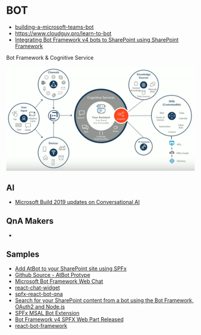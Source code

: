 # BOT

- [building-a-microsoft-teams-bot](https://www.delucagiuliano.com/building-a-microsoft-teams-bot/#.Wq9HWqjwZBA)
- https://www.cloudguy.pro/learn-to-bot
- [Integrating Bot Framework v4 bots to SharePoint using SharePoint Framework](https://www.youtube.com/watch?v=NYICQINeUFU&feature=youtu.be&t=2531)

Bot Framework & Cognitive Service

![Bot Framework & Cognitive Service](../assets/images/BotFrameworkDiagram-1.png)

## AI

- [Microsoft Build 2019 updates on Conversational AI ](https://bisser.io/microsoft-build-2019-updates-on-conversational-ai/)

## QnA Makers

- [](https://bisser.io/qna-maker-lessons-learned-limits-infographic/)

## Samples

- [Add AtBot to your SharePoint site using SPFx](https://blog.getbizzy.io/add-bizzy-to-your-sharepoint-site-using-spfx-ab7ed97b856c)
- [Github Source - AtBot Protype](https://github.com/withum-digital/directline-bot-extension)
- [Microsoft Bot Framework Web Chat](https://github.com/SharePoint/sp-dev-fx-webparts/tree/master/samples/react-bot-framework)
- [react-chat-widget](https://github.com/Wolox/react-chat-widget)
- [spfx-react-bot-qna](https://github.com/juanjoarranz/spfx-react-bot-qna)
- [Search for your SharePoint content from a bot using the Bot Framework, OAuth2 and Node.js](http://thecollaborationcorner.com/2017/01/25/search-for-your-sharepoint-content-from-a-bot-using-the-bot-framework-oauth2-and-node-js/)
- [SPFx MSAL Bot Extension](https://github.com/SharePoint/sp-dev-fx-extensions/tree/master/samples/react-msal-bot)
- [Bot Framework v4 SPFX Web Part Released](https://bisser.io/bot-framework-v4-spfx-web-part-released/)
- [react-bot-framework](https://github.com/SharePoint/sp-dev-fx-webparts/tree/master/samples/react-bot-framework)